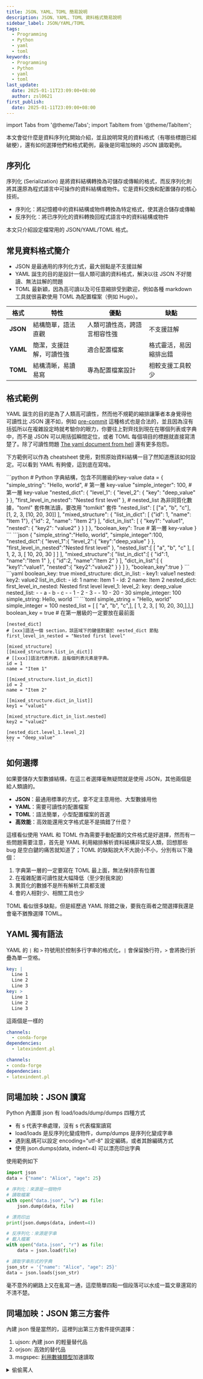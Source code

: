 ```yaml
---
title: JSON、YAML、TOML 簡易說明
description: JSON、YAML、TOML 資料格式簡易說明
sidebar_label: JSON/YAML/TOML
tags:
  - Programming
  - Python
  - yaml
  - toml
keywords:
  - Programming
  - Python
  - yaml
  - toml
last_update:
  date: 2025-01-11T23:09:00+08:00
  author: zsl0621
first_publish:
  date: 2025-01-11T23:09:00+08:00
---
```


import Tabs from '@theme/Tabs';
import TabItem from '@theme/TabItem';

本文會從什麼是資料序列化開始介紹，並且說明常見的資料格式（有哪些標題已經破梗），還有如何選擇他們和格式範例，最後是同場加映的 JSON 讀取範例。

## 序列化

序列化 (Serialization) 是將資料結構轉換為可儲存或傳輸的格式，而反序列化則將其還原為程式語言中可操作的資料結構或物件。它是資料交換和配置儲存的核心技術。

- 序列化：將記憶體中的資料結構或物件轉換為特定格式，使其適合儲存或傳輸
- 反序列化：將已序列化的資料轉換回程式語言中的資料結構或物件

本文只介紹設定檔常用的 JSON/YAML/TOML 格式。

## 常見資料格式簡介  

- JSON 是最通用的序列化方式，最大弱點是不支援註解
- YAML 誕生的目的是設計一個人類可讀的資料格式，解決以往 JSON 不好閱讀、無法註解的問題
- TOML 最新穎，因為高可讀以及可任意縮排受到歡迎，例如各種 markdown 工具就很喜歡使用 TOML 為配置檔案（例如 Hugo）。

| 格式  | 特性 | 優點 | 缺點 |
| ----- | ---- | ---- | ---- |
| **JSON** | 結構簡單，語法直觀 | 人類可讀性高，跨語言相容性強 | 不支援註解 |
| **YAML** | 簡潔，支援註解，可讀性強 | 適合配置檔案 | 格式靈活，易因縮排出錯 |
| **TOML** | 結構清晰，易讀易寫 | 專為配置檔案設計 | 相較支援工具較少 |

## 格式範例

YAML 誕生的目的是為了人類高可讀性，然而他不規範的縮排讓筆者本身覺得他可讀性比 JSON 還不如，例如 [pre-commit](https://pre-commit.com/#2-add-a-pre-commit-configuration) 這種格式也是合法的，並且因為沒有括弧所以在複雜設定時就考驗你的眼力，你要往上對齊找到現在在哪個列表或字典中，而不是 JSON 可以用括弧瞬間定位，或者 TOML 每個項目的標題就直接寫清楚了。除了可讀性問題 [The yaml document from hell](https://ruudvanasseldonk.com/2023/01/11/the-yaml-document-from-hell) 還有更多抱怨。

下方範例可以作為 cheatsheet 使用，對照原始資料結構一目了然知道應該如何設定。可以看到 YAML 有夠傻，這到底在寫啥。

<Tabs>
  <TabItem value="python_dict" label="Python Dictionary" default>
    ```python
    # Python 字典結構，包含不同層級的key-value
    data = {
        "simple_string": "Hello, world",  # 第一層 key-value
        "simple_integer": 100,  # 第一層 key-value
        "nested_dict": {
            "level_1": {
                "level_2": {
                    "key": "deep_value"
                }
            },
            "first_level_in_nested": "Nested first level"
        },
        # nested_list 為非同質化數據，"toml" 套件無法讀，要改用 "tomlkit" 套件
        "nested_list": [
            ["a", "b", "c"],
            [1, 2, 3, [10, 20, 30]]
        ],
        "mixed_structure": {
            "list_in_dict": [
                {"id": 1, "name": "Item 1"},
                {"id": 2, "name": "Item 2"}
            ],
            "dict_in_list": [
                {
                    "key1": "value1",
                    "nested": {
                        "key2": "value2"
                    }
                }
            ]
        },
        "boolean_key": True  # 第一層 key-value
    }
    ```
  </TabItem>
  <TabItem value="json" label="JSON">
```json
{
  "simple_string":"Hello, world",
  "simple_integer":100,
  "nested_dict":{
    "level_1":{
      "level_2":{
        "key":"deep_value"
      }
    },
    "first_level_in_nested":"Nested first level"
  },
  "nested_list":[
    [
      "a",
      "b",
      "c"
    ],
    [
      1,
      2,
      3,
      [
        10,
        20,
        30
      ]
    ]
  ],
  "mixed_structure":{
    "list_in_dict":[
      {
        "id":1,
        "name":"Item 1"
      },
      {
        "id":2,
        "name":"Item 2"
      }
    ],
    "dict_in_list":[
      {
        "key1":"value1",
        "nested":{
          "key2":"value2"
        }
      }
    ]
  },
  "boolean_key":true
}
```
  </TabItem>
  <TabItem value="yaml" label="YAML">
```yaml
boolean_key: true
mixed_structure:
  dict_in_list:
  - key1: value1
    nested:
      key2: value2
  list_in_dict:
  - id: 1
    name: Item 1
  - id: 2
    name: Item 2
nested_dict:
  first_level_in_nested: Nested first level
  level_1:
    level_2:
      key: deep_value
nested_list:
- - a
  - b
  - c
- - 1
  - 2
  - 3
  - - 10
    - 20
    - 30
simple_integer: 100
simple_string: Hello, world
```
  </TabItem>
  <TabItem value="toml" label="TOML">
    ```toml
    simple_string = "Hello, world"
    simple_integer = 100
    nested_list = [ [ "a", "b", "c",], [ 1, 2, 3, [ 10, 20, 30,],],]
    boolean_key = true   # 在第一層級的一定要放在最前面

    [nested_dict]
    # [xxx]語法一個 section，該區域下的鍵值對屬於 nested_dict 節點
    first_level_in_nested = "Nested first level"

    [mixed_structure]
    [[mixed_structure.list_in_dict]]
    # [[xxx]]語法代表列表，且每個列表元素是字典。
    id = 1
    name = "Item 1"

    [[mixed_structure.list_in_dict]]
    id = 2
    name = "Item 2"

    [[mixed_structure.dict_in_list]]
    key1 = "value1"

    [mixed_structure.dict_in_list.nested]
    key2 = "value2"

    [nested_dict.level_1.level_2]
    key = "deep_value"
    ```
  </TabItem>
</Tabs>

## 如何選擇

如果要儲存大型數據結構，在這三者選擇毫無疑問就是使用 JSON，其他兩個是給人類讀的。

- **JSON**：最通用標準的方式，拿不定主意用他、大型數據用他
- **YAML**：需要可讀性的配置檔案
- **TOML**：語法簡單，小型配置檔案的首選
- **高效能**：高效能還用文字格式是不是搞錯了什麼？

這樣看似使用 YAML 和 TOML 作為需要手動配置的文件格式是好選擇，然而有一些問題需要注意，首先是 YAML 利用縮排解析資料結構非常反人類，回想那些 bug 是空白鍵的痛苦就知道了；TOML 的缺點說大不大說小不小，分別有以下幾個：

1. 字典第一層的一定要寫在 TOML 最上面，無法保持原有位置
2. 在複雜配置可讀性就大幅降低（至少對我來說）
3. 異質化的數據不是所有解析工具都支援
4. 會的人相對少、相關工具也少

TOML 看似很多缺點，但是經歷過 YAML 除錯之後，要我在兩者之間選擇我還是會毫不猶豫選擇 TOML。

## YAML 獨有語法

YAML 的 `|` 和 `>` 符號用於控制多行字串的格式化，`|` 會保留換行符，`>` 會將換行折疊為單一空格。

```yaml
key: |
  Line 1
  Line 2
  Line 3  
key: >
  Line 1
  Line 2
  Line 3  
```

這兩個是一樣的

```yaml
channels:
  - conda-forge
dependencies:
  - latexindent.pl

channels:
- conda-forge
dependencies:
- latexindent.pl
```

## 同場加映：JSON 讀寫

Python 內置庫 json 有 load/loads/dump/dumps 四種方式

- 有 s 代表字串處理，沒有 s 代表檔案讀寫
- load/loads 是反序列化變成物件，dump/dumps 是序列化變成字串
- 遇到亂碼可以設定 encoding="utf-8" 設定編碼，或者其餘編碼方式
- 使用 json.dumps(data, indent=4) 可以漂亮印出字典

使用範例如下

```py
import json
data = {"name": "Alice", "age": 25}

# 序列化：來源是一個物件
# 讀取檔案
with open("data.json", "w") as file:
    json.dump(data, file)

# 漂亮印出
print(json.dumps(data, indent=4))

# 反序列化：來源是字串
# 載入檔案
with open("data.json", "r") as file:
    data = json.load(file)

# 讀取字串形式的字典
json_str = '{"name": "Alice", "age": 25}'
data = json.loads(json_str)
```

毫不意外的網路上又在亂寫一通，這麼簡單四點一個段落可以水成一篇文章還寫的不清不楚。

## 同場加映：JSON 第三方套件

內建 json 慢是當然的，這裡列出第三方套件提供選擇：

1. ujson: 內建 json 的輕量替代品
2. orjson: 高效的替代品
3. msgspec: [利用數據類型](https://blog.ferstar.org/post/issue-62/)加速讀取

<details>
<summary>偷偷罵人</summary>

這篇文章原本是想寫一個 YAML cheatsheet，因為 YAML 真的是我遇過最反人類的格式，在 ubuntu server 設定過 docker-compose.yml 就知道用 vim/nano 編輯根本是人間地獄，用縮排解析蠢到不行到底哪個天才想出來的。想一想又覺得可以連 JSON/TOML 一起寫一寫，順便說序列化、反序列化，因為這些內容看網路文章又是一如既往的爛，語言模型十秒寫完的都比這些爛文章還好理解，這些爛文章的存在意義只剩下兩個

1. 當訓練資料
2. 浪費大家時間

所以這篇文章我也叫語言模型寫，沒有安全性討論沒有效能比較什麼都沒，很快能讀完，而且就算是笨蛋都看得懂。

:::note prompt

ChatGPT 4o#2025/01/11

第一段先叫他想出段落

```shell
我正在寫一篇文章介紹資料相關，從序列化、反序列化，到json/yaml/toml，幫助我完成這兩項任務

1. 想出中文標題/slug，簡短超簡潔易懂，符合google seo
2. 規劃段落
```

第二段叫他開始寫

```shell
根據此規劃寫出「超簡潔」介紹文章，簡潔不代表沒有內容深度，而是去蕪存菁，不講廢話，只講重點，不浪費排版

一切以資訊吸收速度為考量撰寫高可讀、超簡潔文章
```

不過還是自己改了大概有一半的篇幅。

:::

</details>
